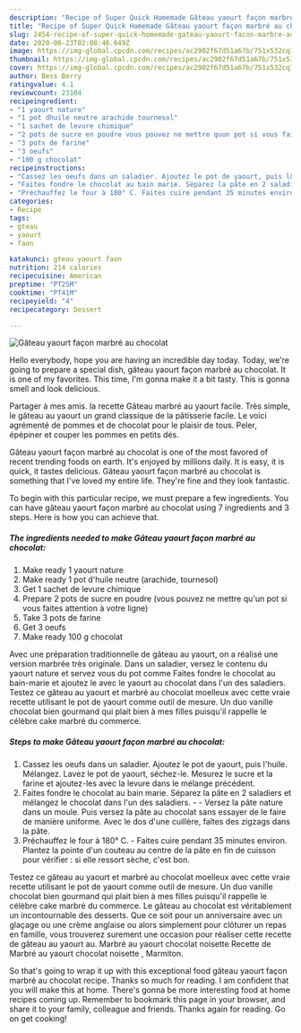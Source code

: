 ```yaml
---
description: "Recipe of Super Quick Homemade Gâteau yaourt façon marbré au chocolat"
title: "Recipe of Super Quick Homemade Gâteau yaourt façon marbré au chocolat"
slug: 2454-recipe-of-super-quick-homemade-gateau-yaourt-facon-marbre-au-chocolat
date: 2020-06-23T02:08:46.649Z
image: https://img-global.cpcdn.com/recipes/ac2902f67d51a67b/751x532cq70/gateau-yaourt-facon-marbre-au-chocolat-photo-principale-de-la-recette.jpg
thumbnail: https://img-global.cpcdn.com/recipes/ac2902f67d51a67b/751x532cq70/gateau-yaourt-facon-marbre-au-chocolat-photo-principale-de-la-recette.jpg
cover: https://img-global.cpcdn.com/recipes/ac2902f67d51a67b/751x532cq70/gateau-yaourt-facon-marbre-au-chocolat-photo-principale-de-la-recette.jpg
author: Bess Berry
ratingvalue: 4.1
reviewcount: 23104
recipeingredient:
- "1 yaourt nature"
- "1 pot dhuile neutre arachide tournesol"
- "1 sachet de levure chimique"
- "2 pots de sucre en poudre vous pouvez ne mettre quun pot si vous faites attention  votre ligne"
- "3 pots de farine"
- "3 oeufs"
- "100 g chocolat"
recipeinstructions:
- "Cassez les oeufs dans un saladier. Ajoutez le pot de yaourt, puis l&#39;huile. Mélangez. Lavez le pot de yaourt, séchez-le. Mesurez le sucre et la farine et ajoutez-les avec la levure dans le mélange précédent."
- "Faites fondre le chocolat au bain marie. Séparez la pâte en 2 saladiers et mélangez le chocolat dans l&#39;un des saladiers.   Versez la pâte nature dans un moule. Puis versez la pâte au chocolat sans essayer de le faire de manière uniforme. Avec le dos d&#39;une cuillère, faîtes des zigzags dans la pâte."
- "Préchauffez le four à 180° C. Faites cuire pendant 35 minutes environ. Plantez la pointe d&#39;un couteau au centre de la pâte en fin de cuisson pour vérifier : si elle ressort sèche, c&#39;est bon."
categories:
- Recipe
tags:
- gteau
- yaourt
- faon

katakunci: gteau yaourt faon 
nutrition: 214 calories
recipecuisine: American
preptime: "PT25M"
cooktime: "PT41M"
recipeyield: "4"
recipecategory: Dessert

---
```



![Gâteau yaourt façon marbré au chocolat](https://img-global.cpcdn.com/recipes/ac2902f67d51a67b/751x532cq70/gateau-yaourt-facon-marbre-au-chocolat-photo-principale-de-la-recette.jpg)

Hello everybody, hope you are having an incredible day today. Today, we're going to prepare a special dish, gâteau yaourt façon marbré au chocolat. It is one of my favorites. This time, I'm gonna make it a bit tasty. This is gonna smell and look delicious.

Partager à mes amis. la recette Gâteau marbré au yaourt facile. Très simple, le gâteau au yaourt un grand classique de la pâtisserie facile. Le voici agrémenté de pommes et de chocolat pour le plaisir de tous. Peler, épépiner et couper les pommes en petits dés.

Gâteau yaourt façon marbré au chocolat is one of the most favored of recent trending foods on earth. It's enjoyed by millions daily. It is easy, it is quick, it tastes delicious. Gâteau yaourt façon marbré au chocolat is something that I've loved my entire life. They're fine and they look fantastic.


To begin with this particular recipe, we must prepare a few ingredients. You can have gâteau yaourt façon marbré au chocolat using 7 ingredients and 3 steps. Here is how you can achieve that.

<!--inarticleads1-->

##### The ingredients needed to make Gâteau yaourt façon marbré au chocolat:

1. Make ready 1 yaourt nature
1. Make ready 1 pot d&#39;huile neutre (arachide, tournesol)
1. Get 1 sachet de levure chimique
1. Prepare 2 pots de sucre en poudre (vous pouvez ne mettre qu&#39;un pot si vous faites attention à votre ligne)
1. Take 3 pots de farine
1. Get 3 oeufs
1. Make ready 100 g chocolat


Avec une préparation traditionnelle de gâteau au yaourt, on a réalisé une version marbrée très originale. Dans un saladier, versez le contenu du yaourt nature et servez vous du pot comme Faites fondre le chocolat au bain-marie et ajoutez le avec le yaourt au chocolat dans l&#39;un des saladiers. Testez ce gâteau au yaourt et marbré au chocolat moelleux avec cette vraie recette utilisant le pot de yaourt comme outil de mesure. Un duo vanille chocolat bien gourmand qui plait bien à mes filles puisqu&#39;il rappelle le célèbre cake marbré du commerce. 

<!--inarticleads2-->

##### Steps to make Gâteau yaourt façon marbré au chocolat:

1. Cassez les oeufs dans un saladier. Ajoutez le pot de yaourt, puis l&#39;huile. Mélangez. Lavez le pot de yaourt, séchez-le. Mesurez le sucre et la farine et ajoutez-les avec la levure dans le mélange précédent.
1. Faites fondre le chocolat au bain marie. Séparez la pâte en 2 saladiers et mélangez le chocolat dans l&#39;un des saladiers. -   - Versez la pâte nature dans un moule. Puis versez la pâte au chocolat sans essayer de le faire de manière uniforme. Avec le dos d&#39;une cuillère, faîtes des zigzags dans la pâte.
1. Préchauffez le four à 180° C. - Faites cuire pendant 35 minutes environ. Plantez la pointe d&#39;un couteau au centre de la pâte en fin de cuisson pour vérifier : si elle ressort sèche, c&#39;est bon.


Testez ce gâteau au yaourt et marbré au chocolat moelleux avec cette vraie recette utilisant le pot de yaourt comme outil de mesure. Un duo vanille chocolat bien gourmand qui plait bien à mes filles puisqu&#39;il rappelle le célèbre cake marbré du commerce. Le gâteau au chocolat est véritablement un incontournable des desserts. Que ce soit pour un anniversaire avec un glaçage ou une crème anglaise ou alors simplement pour clôturer un repas en famille, vous trouverez surement une occasion pour réaliser cette recette de gâteau au yaourt au. Marbré au yaourt chocolat noisette Recette de Marbré au yaourt chocolat noisette , Marmiton. 

So that's going to wrap it up with this exceptional food gâteau yaourt façon marbré au chocolat recipe. Thanks so much for reading. I am confident that you will make this at home. There's gonna be more interesting food at home recipes coming up. Remember to bookmark this page in your browser, and share it to your family, colleague and friends. Thanks again for reading. Go on get cooking!
